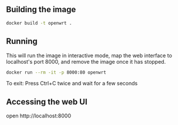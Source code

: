 ## Building the image

```bash
docker build -t openwrt .
```

## Running

This will run the image in interactive mode, map the web interface to localhost's port 8000, and remove the image once it has stopped.

```bash
docker run --rm -it -p 8000:80 openwrt
```

To exit: Press Ctrl+C twice and wait for a few seconds

## Accessing the web UI

open http://localhost:8000
